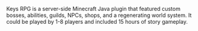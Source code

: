 Keys RPG is a server-side Minecraft Java plugin that featured custom bosses, abilities, guilds, NPCs, shops, and a regenerating world system. It could be played by 1-8 players and included 15 hours of story gameplay.